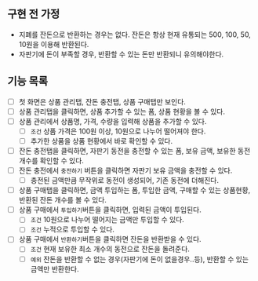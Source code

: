 ## 구현 전 가정

-   지폐를 잔돈으로 반환하는 경우는 없다. 잔돈은 항상 현재 유통되는 500, 100, 50, 10원을 이용해 반환된다.
-   자판기에 돈이 부족할 경우, 반환할 수 있는 돈만 반환되니 유의해야한다.

## 기능 목록

-   [ ] 첫 화면은 상품 관리탭, 잔돈 충전탭, 상품 구매탭만 보인다.
-   [ ] 상품 관리탭을 클릭하면, 상품 추가할 수 있는 폼, 상품 현황을 볼 수 있다.
-   [ ] 상품 관리에서 상품명, 가격, 수량을 입력해 상품을 추가할 수 있다.
    -   [ ] `조건` 상품 가격은 100원 이상, 10원으로 나누어 떨어져야 한다.
    -   [ ] 추가한 상품을 상품 현황에서 바로 확인할 수 있다.
-   [ ] 잔돈 충전탭을 클릭하면, 자판기 동전을 충전할 수 있는 폼, 보유 금액, 보유한 동전 개수를 확인할 수 있다.
-   [ ] 잔돈 충전에서 `충전하기` 버튼을 클릭하면 자판기 보유 금액을 충전할 수 있다.
    -   [ ] 충전된 금액만큼 무작위로 동전이 생성되어, 기존 동전에 더해진다.
-   [ ] 상품 구매탭을 클릭하면, 금액 투입하는 폼, 투입한 금액, 구매할 수 있는 상품현황, 반환된 잔돈 개수를 볼 수 있다.
-   [ ] 상품 구매에서 `투입하기`버튼을 클릭하면, 입력된 금액이 투입된다.
    -   [ ] `조건` 10원으로 나누어 떨어지는 금액만 투입할 수 있다.
    -   [ ] `조건` 누적으로 투입할 수 있다.
-   [ ] 상품 구매에서 `반환하기`버튼을 클릭하면 잔돈을 반환받을 수 있다.
    -   [ ] `조건` 현재 보유한 최소 개수의 동전으로 잔돈을 돌려준다.
    -   [ ] `예외` 잔돈을 반환할 수 없는 경우(자판기에 돈이 없을경우..등), 반환할 수 있는 금액만 반환한다.
